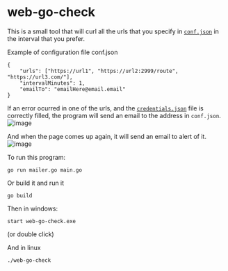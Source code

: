 # web-go-check
This is a small tool that will curl all the urls that you specify in [`conf.json`](https://github.com/gonzalinux/web-go-check/blob/master/credentials.json) in the interval that you prefer.

Example of configuration file conf.json
```
{
    "urls": ["https://url1", "https://url2:2999/route", "https://url3.com/"],
    "intervalMinutes": 1,
    "emailTo": "emailHere@email.email"
}
```

If an error ocurred in one of the urls, and the [`credentials.json`](https://github.com/gonzalinux/web-go-check/blob/master/credentials.json) file is correctly filled, the program will send an email to the address in `conf.json`.
![image](https://github.com/gonzalinux/web-go-check/assets/8148642/875f3c4c-c5ec-473e-9e02-5867f871ded8)


And when the page comes up again, it will send an email to alert of it.
![image](https://github.com/gonzalinux/web-go-check/assets/8148642/ab689cce-8c33-4f22-8b0c-1dc3b45ff00a)

To run this program:
```
go run mailer.go main.go
```

Or build it and run it

```
go build
```

Then in windows:
```
start web-go-check.exe
```
(or double click)

And in linux
```
./web-go-check
```
